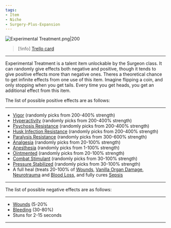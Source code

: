 ```yaml
---
tags:
- Item
- Niche
- Surgery-Plus-Expansion
---
```


![Experimental Treatment.png\|200](/Surgery%20Plus%20Expansion/Experimental%20Treatment%20-%20Attachments/6718845db30472d958dd7dd5.png)

> [!info] [Trello card](https://trello.com/c/BdEbFEqA/154-experimental-treatment)

---

Experimental Treatment is a talent item unlockable by the Surgeon class. It can randomly give effects both negative and positive, though it tends to give positive effects more than negative ones.
Theres a theoretical chance to get infinite effects from one use of this item. Imagine flipping a coin, and only stopping when you get tails. Every time you get heads, you get an additional effect from this item.

The list of possible positive effects are as follows:

---

- [Vigor](https://barotraumagame.com/wiki/Vigor "‌") (randomly picks from 200-400% strength)
- [Hyperactivity](https://barotraumagame.com/wiki/Hyperactivity "‌") (randomly picks from 200-400% strength)
- [Psychosis Resistance](https://barotraumagame.com/wiki/Psychosis_Resistance "‌") (randomly picks from 200-400% strength)
- [Husk Infection Resistance](https://barotraumagame.com/wiki/Husk_Infection_Resistance "‌") (randomly picks from 200-400% strength)
- [Paralysis Resistance](https://barotraumagame.com/wiki/Paralysis_Resistance "‌") (randomly picks from 300-600% strength)
- [Analgesia](../Torso/Analgesia.md) (randomly picks from 20-100% strength)
- [Anesthesia](../Torso/Anesthesia.md) (randomly picks from 1-100% strength)
- [Ointmented](../Any%20bodypart/Ointmented.md) (randomly picks from 20-100% strength)
- [Combat Stimulant](https://barotraumagame.com/wiki/Combat_Stimulant_(Affliction) "‌") (randomly picks from 30-100% strength)
- [Pressure Stabilized](https://barotraumagame.com/wiki/Pressure_Stabilized "‌") (randomly picks from 30-100% strength)
- A full heal (treats 20-100% of [Wounds](../Any%20bodypart/archived/Wounds.md), [Vanilla Organ Damage](../Torso/Vanilla%20Organ%20Damage.md), [Neurotrauma](../Head_Brain/Neurotrauma.md) and [Blood Loss](../Blood/Blood%20Loss.md), and fully cures [Sepsis](../Blood/Sepsis.md)

---

The list of possible negative effects are as follows:

---

- [Wounds](../Any%20bodypart/archived/Wounds.md) (5-20%
- [Bleeding](../Any%20bodypart/Bleeding.md) (30-80%)
- Stuns for 2-15 seconds

---

